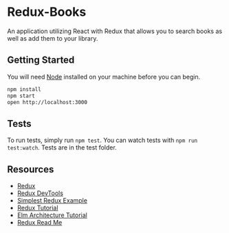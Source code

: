 # Redux-Books
An application utilizing React with Redux that allows you to search books as well as add them to your library.

## Getting Started

You will need [Node](https://nodejs.org/en/) installed on your machine before you can begin.

```bash
npm install
npm start
open http://localhost:3000
```

## Tests

To run tests, simply run `npm test`. You can watch tests with `npm run test:watch`. Tests are in the test folder.

## Resources

* [Redux](https://github.com/rackt/redux)
* [Redux DevTools](https://github.com/gaearon/redux-devtools)
* [Simplest Redux Example](https://github.com/jackielii/simplest-redux-example)
* [Redux Tutorial](https://github.com/happypoulp/redux-tutorial)
* [Elm Architecture Tutorial](https://github.com/evancz/elm-architecture-tutorial/)
* [Redux Read Me](http://rackt.org/redux/index.html)
